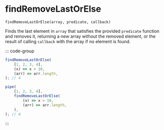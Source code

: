 # findRemoveLastOrElse

`findRemoveLastOrElse(array, predicate, callback)`

Finds the last element in `array` that satisfies the provided `predicate` function and removes it, returning a new array without the removed element, or the result of calling `callback` with the array if no element is found.

::: code-group

```ts [data-first]
findRemoveLastOrElse(
    [1, 2, 3, 4],
    (x) => x > 10,
    (arr) => arr.length,
); // 4
```

```ts [data-last]
pipe(
    [1, 2, 3, 4],
    findRemoveLastOrElse(
        (x) => x > 10,
        (arr) => arr.length,
    ),
); // 4
```

:::
